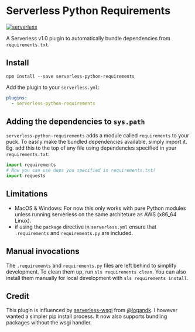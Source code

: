 # Serverless Python Requirements

[![serverless](http://public.serverless.com/badges/v3.svg)](http://www.serverless.com)

A Serverless v1.0 plugin to automatically bundle dependencies from 
`requirements.txt`.


## Install

```
npm install --save serverless-python-requirements
```

Add the plugin to your `serverless.yml`:

```yaml
plugins:
  - serverless-python-requirements
```


## Adding the dependencies to `sys.path`

`serverless-python-requirements` adds a module called `requirements` to your
puck. To easily make the bundled dependencies available, simply import it. Eg.
add this to the top of any file using dependencies specified in your
`requirements.txt`:
```python
import requirements
# Now you can use deps you specified in requirements.txt!
import requests
```

## Limitations

 * MacOS & Windows: For now this only works with pure Python modules unless running serverless on the same architeture as AWS (x86_64 Linux).
 * if using the `package` directive in `serverless.yml` ensure that `.requirements` and `requirements.py` are included.


## Manual invocations

The `.requirements` and `requirements.py` files are left behind to simplify
development. To clean them up, run `sls requirements clean`. You can also
install them manually for local development with `sls requirements install`.

## Credit
This plugin is influenced by
[serverless-wsgi](https://github.com/logandk/serverless-wsgi) from
[@logandk](https://github.com/logandk). I however wanted a simpler pip install
process. It now also supports bundling packages without the wsgi handler.
